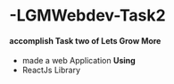 # -LGMWebdev-Task2
#### accomplish Task two of Lets Grow More 
- made a web Application **Using**
- ReactJs Library
